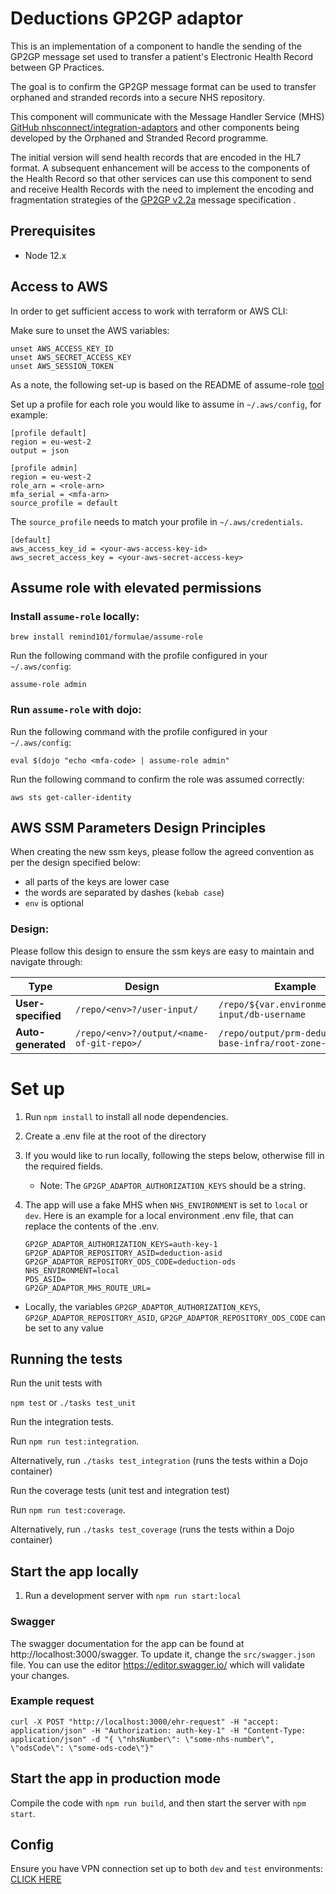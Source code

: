 # Deductions GP2GP adaptor

This is an implementation of a component to handle the sending of the GP2GP message set used to transfer a patient's Electronic Health Record between GP Practices.

The goal is to confirm the GP2GP message format can be used to transfer orphaned and stranded records into a secure NHS repository.

This component will communicate with the Message Handler Service (MHS) [GitHub nhsconnect/integration-adaptors](https://github.com/nhsconnect/integration-adaptors) and other components being developed by the Orphaned and Stranded Record programme.

The initial version will send health records that are encoded in the HL7 format. A subsequent enhancement will be access to the components of the Health Record so that other services can use this component to send and receive Health Records with the need to implement the encoding and fragmentation strategies of the [GP2GP v2.2a](https://data.developer.nhs.uk/dms/mim/6.3.01/Domains/GP2GP/Document%20files/GP2GP%20IM.htm) message specification .

## Prerequisites

- Node 12.x

## Access to AWS

In order to get sufficient access to work with terraform or AWS CLI:

Make sure to unset the AWS variables:
```
unset AWS_ACCESS_KEY_ID
unset AWS_SECRET_ACCESS_KEY
unset AWS_SESSION_TOKEN
```

As a note, the following set-up is based on the README of assume-role [tool](https://github.com/remind101/assume-role)

Set up a profile for each role you would like to assume in `~/.aws/config`, for example:

```
[profile default]
region = eu-west-2
output = json

[profile admin]
region = eu-west-2
role_arn = <role-arn>
mfa_serial = <mfa-arn>
source_profile = default
```

The `source_profile` needs to match your profile in `~/.aws/credentials`.
```
[default]
aws_access_key_id = <your-aws-access-key-id>
aws_secret_access_key = <your-aws-secret-access-key>
```

## Assume role with elevated permissions

### Install `assume-role` locally:
`brew install remind101/formulae/assume-role`

Run the following command with the profile configured in your `~/.aws/config`:

`assume-role admin`

### Run `assume-role` with dojo:
Run the following command with the profile configured in your `~/.aws/config`:

`eval $(dojo "echo <mfa-code> | assume-role admin"`

Run the following command to confirm the role was assumed correctly:

`aws sts get-caller-identity`

## AWS SSM Parameters Design Principles

When creating the new ssm keys, please follow the agreed convention as per the design specified below:

* all parts of the keys are lower case
* the words are separated by dashes (`kebab case`)
* `env` is optional

### Design:
Please follow this design to ensure the ssm keys are easy to maintain and navigate through:

| Type               | Design                                  | Example                                               |
| -------------------| ----------------------------------------| ------------------------------------------------------|
| **User-specified** |`/repo/<env>?/user-input/`               | `/repo/${var.environment}/user-input/db-username`     |
| **Auto-generated** |`/repo/<env>?/output/<name-of-git-repo>/`| `/repo/output/prm-deductions-base-infra/root-zone-id` |


# Set up

1. Run `npm install` to install all node dependencies.
2. Create a .env file at the root of the directory
4. If you would like to run locally, following the steps below, otherwise fill in the required fields.
   - Note: The `GP2GP_ADAPTOR_AUTHORIZATION_KEYS` should be a string.
5. The app will use a fake MHS when `NHS_ENVIRONMENT` is set to `local` or `dev`. Here is an example for a local environment .env file, that can replace the contents of the .env.

   ```
   GP2GP_ADAPTOR_AUTHORIZATION_KEYS=auth-key-1
   GP2GP_ADAPTOR_REPOSITORY_ASID=deduction-asid
   GP2GP_ADAPTOR_REPOSITORY_ODS_CODE=deduction-ods
   NHS_ENVIRONMENT=local
   PDS_ASID=
   GP2GP_ADAPTOR_MHS_ROUTE_URL=
   ```

- Locally, the variables `GP2GP_ADAPTOR_AUTHORIZATION_KEYS`, `GP2GP_ADAPTOR_REPOSITORY_ASID`, `GP2GP_ADAPTOR_REPOSITORY_ODS_CODE` can be set
  to any value
  
## Running the tests

Run the unit tests with

`npm test` or `./tasks test_unit`

Run the integration tests.

Run `npm run test:integration`.

Alternatively, run `./tasks test_integration` (runs the tests within a Dojo container)

Run the coverage tests (unit test and integration test)

Run `npm run test:coverage`.

Alternatively, run `./tasks test_coverage` (runs the tests within a Dojo container)

## Start the app locally

1. Run a development server with `npm run start:local`

### Swagger

The swagger documentation for the app can be found at http://localhost:3000/swagger. To update it, change the
`src/swagger.json` file. You can use the editor https://editor.swagger.io/ which will validate your changes.

### Example request

```
curl -X POST "http://localhost:3000/ehr-request" -H "accept: application/json" -H "Authorization: auth-key-1" -H "Content-Type: application/json" -d "{ \"nhsNumber\": \"some-nhs-number\", \"odsCode\": \"some-ods-code\"}"
```

## Start the app in production mode

Compile the code with `npm run build`, and then start the server with `npm start`.

## Config

Ensure you have VPN connection set up to both `dev` and `test` environments:
[CLICK HERE](https://gpitbjss.atlassian.net/wiki/spaces/TW/pages/1832779966/VPN+for+Deductions+Services)
